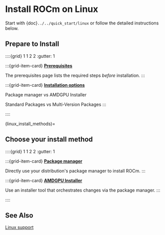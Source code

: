 # Install ROCm on Linux

Start with {doc}`../../quick_start/linux` or follow the detailed
instructions below.

## Prepare to Install

::::{grid} 1 1 2 2
:gutter: 1

:::{grid-item-card}
**[Prerequisites](./prerequisites.md)**

The prerequisites page lists the required steps *before* installation.
:::

:::{grid-item-card}
**[Installation options](./install_options.md)**

Package manager vs AMDGPU Installer

Standard Packages vs Multi-Version Packages
:::

::::

(linux_install_methods)=

## Choose your install method

::::{grid} 1 1 2 2
:gutter: 1

:::{grid-item-card}
**[Package manager](./os-native/index.md)**

Directly use your distribution's package manager to install ROCm.
:::

:::{grid-item-card}
**[AMDGPU Installer](./installer/index.md)**

Use an installer tool that orchestrates changes via the package
manager.
:::

::::

## See Also

[Linux support](../../../about/compatibility/linux_support.md)
